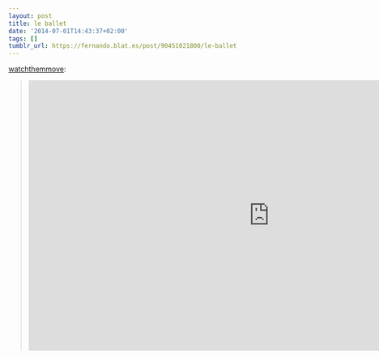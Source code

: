 ```yaml
---
layout: post
title: le ballet
date: '2014-07-01T14:43:37+02:00'
tags: []
tumblr_url: https://fernando.blat.es/post/90451021800/le-ballet
---
```

[watchthemmove](http://watchthemmove.tumblr.com/post/34582140701/le-ballet):

> <iframe src="http://player.vimeo.com/video/48547146?badge=0" width="950" height="534" frameborder="0"></iframe>
